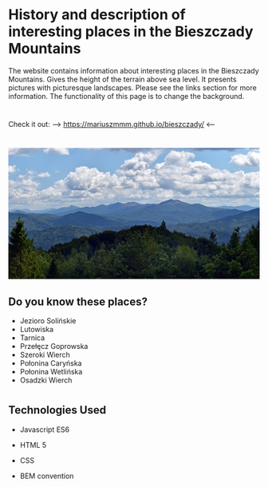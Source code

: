 # **History and description of interesting places in the Bieszczady Mountains**


The website contains information about interesting places in the Bieszczady Mountains. Gives the height of the terrain above sea level.
It presents pictures with picturesque landscapes.
Please see the links section for more information.
The functionality of this page is to change the background.
#
Check it out:     -->    https://mariuszmmm.github.io/bieszczady/     <--
#
![Bieszczady](/images/bieszczady.jpg)

## Do you know these places?

- Jezioro Solińskie
- Lutowiska
- Tarnica
- Przełęcz Goprowska
- Szeroki Wierch
- Połonina Caryńska
- Połonina Wetlińska
- Osadzki Wierch

#
## Technologies Used
  
- Javascript ES6

- HTML 5

- CSS

- BEM convention




